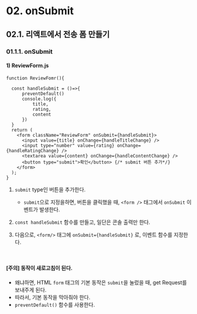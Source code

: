 # 02. onSubmit

## 02.1. 리액트에서 전송 폼 만들기

### 01.1.1. onSubmit

#### 1) ReviewForm.js 

```react
function ReviewFomr(){
   
  const handleSubmit = ()=>{
      preventDefault()
      console.log({
          title,
          rating,
          content
      })
  }
  return (
    <form className="ReviewForm" onSubmit={handleSubmit}>
      <input value={title} onChange={handleTitleChange} />
      <input type="number" value={rating} onChange={handleRatingChange} />
      <textarea value={content} onChange={handleContentChange} />
      <button type="submit">확인</button> {/* submit 버튼 추가*/}
    </form>
  );
}
```

1. `submit` type인 버튼을 추가한다. 

   - `submit`으로 지정을하면, 버튼을 클릭했을 때, `<form />` 태그에서 `onSubmit` 이벤트가 발생한다.

   

2. `const handleSubmit` 함수를 만들고, 일단은 콘솔 출력만 한다. 
3. 다음으로, `<form/>` 태그에 `onSubmit={handleSubmit}` 로, 이벤트 함수를 지정한다. 

<br/>

#### [주의] 동작이 새로고침이 된다. 

- 왜냐하면, HTML `form` 태그의 기본 동작은 `submit`을 눌렀을 때, get Request를 보내주게 된다. 
- 따라서, 기본 동작을 막아줘야 한다. 
- `preventDefault()` 함수를 사용한다. 